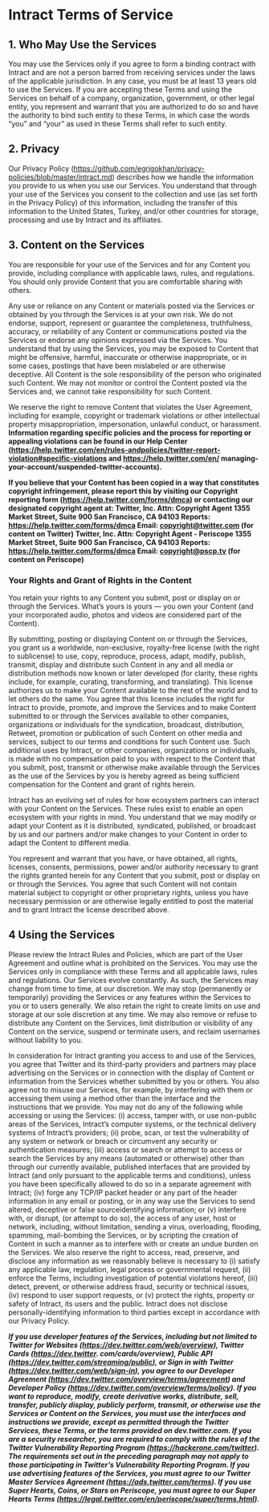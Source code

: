 # Intract Terms of Service

## 1. Who May Use the Services
You may use the Services only if you agree to form a binding contract with Intract
and are not a person barred from receiving services under the laws of the applicable
jurisdiction. In any case, you must be at least 13 years old to use the Services. If you are accepting these Terms and
using the Services on behalf of a company, organization, government, or other legal
entity, you represent and warrant that you are authorized to do so and have the
authority to bind such entity to these Terms, in which case the words “you” and
“your” as used in these Terms shall refer to such entity.

## 2. Privacy
Our Privacy Policy (https://github.com/egrigokhan/privacy-policies/blob/master/intract.md) describes how we handle the
information you provide to us when you use our Services. You understand that
through your use of the Services you consent to the collection and use (as set forth
in the Privacy Policy) of this information, including the transfer of this information to
the United States, Turkey, and/or other countries for storage, processing and use
by Intract and its affiliates.

## 3. Content on the Services
You are responsible for your use of the Services and for any Content you provide,
including compliance with applicable laws, rules, and regulations. You should only
provide Content that you are comfortable sharing with others.

Any use or reliance on any Content or materials posted via the Services or
obtained by you through the Services is at your own risk. We do not endorse,
support, represent or guarantee the completeness, truthfulness, accuracy, or
reliability of any Content or communications posted via the Services or endorse
any opinions expressed via the Services. You understand that by using the
Services, you may be exposed to Content that might be offensive, harmful,
inaccurate or otherwise inappropriate, or in some cases, postings that have been
mislabeled or are otherwise deceptive. All Content is the sole responsibility of the
person who originated such Content. We may not monitor or control the Content
posted via the Services and, we cannot take responsibility for such Content.

We reserve the right to remove Content that violates the User Agreement,
including for example, copyright or trademark violations or other intellectual
property misappropriation, impersonation, unlawful conduct, or harassment.
********Information regarding specific policies and the process for reporting or appealing
violations can be found in our Help Center (https://help.twitter.com/en/rules-andpolicies/twitter-report-violation#specific-violations and https://help.twitter.com/en/
managing-your-account/suspended-twitter-accounts).********

********If you believe that your Content has been copied in a way that constitutes
copyright infringement, please report this by visiting our Copyright reporting
form (https://help.twitter.com/forms/dmca) or contacting our designated copyright
agent at:
Twitter, Inc.
Attn: Copyright Agent
1355 Market Street, Suite 900
San Francisco, CA 94103
Reports: https://help.twitter.com/forms/dmca
Email: copyright@twitter.com
(for content on Twitter)
Twitter, Inc.
Attn: Copyright Agent - Periscope
1355 Market Street, Suite 900
San Francisco, CA 94103
Reports: https://help.twitter.com/forms/dmca
Email: copyright@pscp.tv
(for content on Periscope)********

### Your Rights and Grant of Rights in the Content
You retain your rights to any Content you submit, post or display on or through
the Services. What’s yours is yours — you own your Content (and your incorporated
audio, photos and videos are considered part of the Content).

By submitting, posting or displaying Content on or through the Services, you grant
us a worldwide, non-exclusive, royalty-free license (with the right to sublicense) to
use, copy, reproduce, process, adapt, modify, publish, transmit, display and
distribute such Content in any and all media or distribution methods now known or
later developed (for clarity, these rights include, for example, curating, transforming,
and translating). This license authorizes us to make your Content available to the
rest of the world and to let others do the same. You agree that this license includes
the right for Intract to provide, promote, and improve the Services and to make
Content submitted to or through the Services available to other companies,
organizations or individuals for the syndication, broadcast, distribution, Retweet,
promotion or publication of such Content on other media and services, subject to
our terms and conditions for such Content use. Such additional uses by Intract, or
other companies, organizations or individuals, is made with no compensation paid
to you with respect to the Content that you submit, post, transmit or otherwise
make available through the Services as the use of the Services by you is hereby
agreed as being sufficient compensation for the Content and grant of rights herein.

Intract has an evolving set of rules for how ecosystem partners can interact with
your Content on the Services. These rules exist to enable an open ecosystem with
your rights in mind. You understand that we may modify or adapt your Content as
it is distributed, syndicated, published, or broadcast by us and our partners and/or
make changes to your Content in order to adapt the Content to different media.

You represent and warrant that you have, or have obtained, all rights, licenses,
consents, permissions, power and/or authority necessary to grant the rights granted
herein for any Content that you submit, post or display on or through the Services.
You agree that such Content will not contain material subject to copyright or other
proprietary rights, unless you have necessary permission or are otherwise legally
entitled to post the material and to grant Intract the license described above.

## 4 Using the Services
Please review the Intract Rules and Policies, which are part of the User
Agreement and outline what is prohibited on the Services. You may use the Services
only in compliance with these Terms and all applicable laws, rules and regulations.
Our Services evolve constantly. As such, the Services may change from time to
time, at our discretion. We may stop (permanently or temporarily) providing the
Services or any features within the Services to you or to users generally. We also
retain the right to create limits on use and storage at our sole discretion at any
time. We may also remove or refuse to distribute any Content on the Services,
limit distribution or visibility of any Content on the service, suspend or terminate
users, and reclaim usernames without liability to you.

In consideration for Intract granting you access to and use of the Services, you
agree that Twitter and its third-party providers and partners may place advertising
on the Services or in connection with the display of Content or information from
the Services whether submitted by you or others. You also agree not to misuse our
Services, for example, by interfering with them or accessing them using a method
other than the interface and the instructions that we provide. You may not do any
of the following while accessing or using the Services: (i) access, tamper with, or
use non-public areas of the Services, Intract’s computer systems, or the technical
delivery systems of Intract’s providers; (ii) probe, scan, or test the vulnerability of
any system or network or breach or circumvent any security or authentication
measures; (iii) access or search or attempt to access or search the Services by
any means (automated or otherwise) other than through our currently available,
published interfaces that are provided by Intract (and only pursuant to the
applicable terms and conditions), unless you have been specifically allowed to do
so in a separate agreement with Intract; (iv) forge
any TCP/IP packet header or any part of the header information in any email or
posting, or in any way use the Services to send altered, deceptive or false sourceidentifying information; or (v) interfere with, or disrupt, (or attempt to do so), the
access of any user, host or network, including, without limitation, sending a virus,
overloading, flooding, spamming, mail-bombing the Services, or by scripting the
creation of Content in such a manner as to interfere with or create an undue burden
on the Services. We also reserve the right to access, read, preserve, and disclose
any information as we reasonably believe is necessary to (i) satisfy any applicable
law, regulation, legal process or governmental request, (ii) enforce the Terms,
including investigation of potential violations hereof, (iii) detect, prevent, or
otherwise address fraud, security or technical issues, (iv) respond to user support
requests, or (v) protect the rights, property or safety of Intract, its users and the
public. Intract does not disclose personally-identifying information to third parties
except in accordance with our Privacy Policy.

*****If you use developer features of the Services, including but not limited to Twitter for
Websites (https://dev.twitter.com/web/overview), Twitter Cards (https://dev.twitter.
com/cards/overview), Public API (https://dev.twitter.com/streaming/public), or Sign
in with Twitter (https://dev.twitter.com/web/sign-in), you agree to our Developer
Agreement (https://dev.twitter.com/overview/terms/agreement) and Developer
Policy (https://dev.twitter.com/overview/terms/policy). If you want to reproduce,
modify, create derivative works, distribute, sell, transfer, publicly display, publicly
perform, transmit, or otherwise use the Services or Content on the Services, you
must use the interfaces and instructions we provide, except as permitted through
the Twitter Services, these Terms, or the terms provided on dev.twitter.com. If you
are a security researcher, you are required to comply with the rules of the Twitter
Vulnerability Reporting Program (https://hackerone.com/twitter). The requirements
set out in the preceding paragraph may not apply to those participating in Twitter’s
Vulnerability Reporting Program.
If you use advertising features of the Services, you must agree to our Twitter Master
Services Agreement (https://ads.twitter.com/terms).
If you use Super Hearts, Coins, or Stars on Periscope, you must agree to our Super
Hearts Terms (https://legal.twitter.com/en/periscope/super/terms.html).*****

